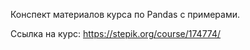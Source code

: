 Конспект материалов курса по Pandas с примерами.

Ссылка на курс: https://stepik.org/course/174774/
